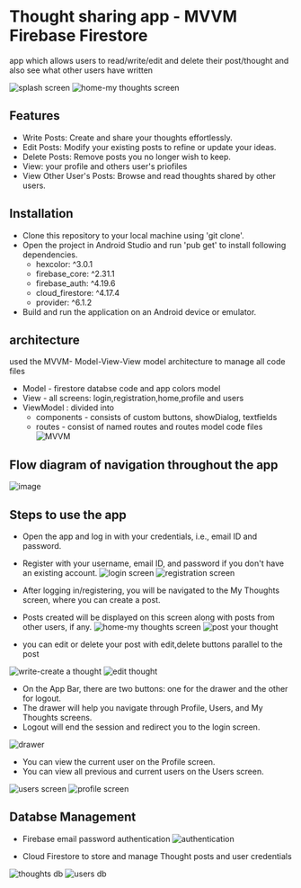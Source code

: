 # Thought sharing app - MVVM Firebase Firestore
app which allows users to read/write/edit and delete their post/thought and also see what other users have written

![splash screen](https://github.com/androidclubvitbhopal/Temp_Predict-O-R/assets/118997882/28b7a9f6-291e-4085-9ed5-1564534081fc) ![home-my thoughts screen](https://github.com/androidclubvitbhopal/Temp_Predict-O-R/assets/118997882/1fff6dbe-281c-4bc8-aec9-d0fb63f0f468)

## Features
* Write Posts: Create and share your thoughts effortlessly.
* Edit Posts: Modify your existing posts to refine or update your ideas.
* Delete Posts: Remove posts you no longer wish to keep.
* View: your profile and others user's priofiles
* View Other User's Posts: Browse and read thoughts shared by other users.

## Installation
* Clone this repository to your local machine using 'git clone'.
* Open the project in Android Studio and run 'pub get' to install following dependencies.
  * hexcolor: ^3.0.1
  * firebase_core: ^2.31.1
  * firebase_auth: ^4.19.6
  * cloud_firestore: ^4.17.4
  * provider: ^6.1.2
* Build and run the application on an Android device or emulator.

## architecture
used the MVVM- Model-View-View model architecture to manage all code files
* Model - firestore databse code and app colors model
* View - all screens: login,registration,home,profile and users
* ViewModel : divided into
   * components - consists of custom buttons, showDialog, textfields
   * routes - consist of named routes and routes model code files
![MVVM](https://github.com/androidclubvitbhopal/Temp_Predict-O-R/assets/118997882/7783c2a0-b273-427f-a87a-f05aa1d2b643)

  
## Flow diagram of navigation throughout the app
![image](https://github.com/AyushmanKS/MemoNeet-Task-FlutterApp/assets/118997882/8db7ab5e-0433-4b93-9812-e4d27556d560)

## Steps to use the app
* Open the app and log in with your credentials, i.e., email ID and password.
* Register with your username, email ID, and password if you don't have an existing account.
![login screen](https://github.com/androidclubvitbhopal/Temp_Predict-O-R/assets/118997882/cd710957-2c42-4ff6-818d-b4685452bb35) ![registration screen](https://github.com/androidclubvitbhopal/Temp_Predict-O-R/assets/118997882/ebe47ed9-75de-446e-8586-aaeee5a281ed) 

* After logging in/registering, you will be navigated to the My Thoughts screen, where you can create a post.
* Posts created will be displayed on this screen along with posts from other users, if any.
![home-my thoughts screen](https://github.com/androidclubvitbhopal/Temp_Predict-O-R/assets/118997882/09564b8a-3d5c-4671-b3e5-52d88045dc17)
![post your thought](https://github.com/androidclubvitbhopal/Temp_Predict-O-R/assets/118997882/a2e44d58-702b-4aef-b9a1-6693b80813fc)
  
* you can edit or delete your post with edit,delete buttons parallel to the post
  
![write-create a thought](https://github.com/androidclubvitbhopal/Temp_Predict-O-R/assets/118997882/c8620c4e-e3bf-4b08-920b-9554a0c2e884)
![edit thought](https://github.com/androidclubvitbhopal/Temp_Predict-O-R/assets/118997882/3a2b6385-cb87-456d-9f31-1fab6f483ddf)  

  
* On the App Bar, there are two buttons: one for the drawer and the other for logout.
* The drawer will help you navigate through Profile, Users, and My Thoughts screens.
* Logout will end the session and redirect you to the login screen.

![drawer](https://github.com/androidclubvitbhopal/Temp_Predict-O-R/assets/118997882/0b76adf7-03ed-4861-be65-9d8aa7365424)
  
* You can view the current user on the Profile screen.
* You can view all previous and current users on the Users screen.

![users screen](https://github.com/androidclubvitbhopal/Temp_Predict-O-R/assets/118997882/534b56d5-219a-4e9a-b918-8d6fd34cbb33)
![profile screen](https://github.com/androidclubvitbhopal/Temp_Predict-O-R/assets/118997882/914a16ba-a274-4044-95de-7f3701d1264f)

## Databse Management
* Firebase email password authentication
![authentication](https://github.com/androidclubvitbhopal/Tempsor/assets/118997882/1058fc8f-e531-4efa-aa11-fa3b074ec642)

* Cloud Firestore to store and manage Thought posts and user credentials
  
![thoughts db](https://github.com/androidclubvitbhopal/Tempsor/assets/118997882/d8ccbc3b-9f3a-4091-abf7-54689253616a)
![users db](https://github.com/androidclubvitbhopal/Tempsor/assets/118997882/1c17ae65-73bc-4fe3-8592-0951d8e1c1fc)
